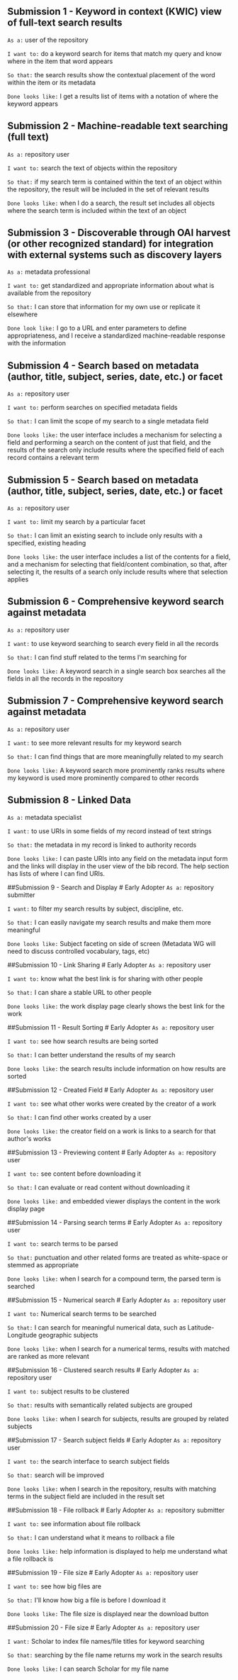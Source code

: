 ## Submission 1 - Keyword in context (KWIC) view of full-text search results
`As a:` user of the repository

`I want to:` do a keyword search for items that match my query and know where in the item that word appears

`So that:` the search results show the contextual placement of the word within the item or its metadata

`Done looks like:` I get a results list of items with a notation of where the keyword appears
	
## Submission 2 - Machine-readable text searching (full text)
`As a:` repository user

`I want to:` search the text of objects within the repository

`So that:` if my search term is contained within the text of an object within the repository, the result will be included in the set of relevant results

`Done looks like:` when I do a search, the result set includes all objects where the search term is included within the text of an object

## Submission 3 - Discoverable through OAI harvest (or other recognized standard) for integration with external systems such as discovery layers
`As a:` metadata professional

`I want to:` get standardized and appropriate information about what is available from the repository

`So that:` I can store that information for my own use or replicate it elsewhere

`Done look like:` I go to a URL and enter parameters to define appropriateness, and I receive a standardized machine-readable response with the information

## Submission 4 - Search based on metadata (author, title, subject, series, date, etc.) or facet
`As a:` repository user

`I want to:` perform searches on specified metadata fields

`So that:` I can limit the scope of my search to a single metadata field

`Done looks like:` the user interface includes a mechanism for selecting a field and performing a search on the content of just that field, and the results of the search only include results where the specified field of each record contains a relevant term

## Submission 5 - Search based on metadata (author, title, subject, series, date, etc.) or facet
`As a:` repository user

`I want to:` limit my search by a particular facet

`So that:` I can limit an existing search to include only results with a specified, existing heading

`Done looks like:` the user interface includes a list of the contents for a field, and a mechanism for selecting that field/content combination, so that, after selecting it, the results of a search only include results where that selection applies

## Submission 6 - Comprehensive keyword search against metadata
`As a:` repository user

`I want:` to use keyword searching to search every field in all the records

`So that:` I can find stuff related to the terms I'm searching for

`Done looks like:` A keyword search in a single search box searches all the fields in all the records in the repository

## Submission 7 - Comprehensive keyword search against metadata
`As a:` repository user

`I want:` to see more relevant results for my keyword search

`So that:` I can find things that are more meaningfully related to my search

`Done looks like:` A keyword search more prominently ranks results where my keyword is used more prominently compared to other records

## Submission 8 - Linked Data
`As a:` metadata specialist

`I want:` to use URIs in some fields of my record instead of text strings

`So that:` the metadata in my record is linked to authority records

`Done looks like:` I can paste URIs into any field on the metadata input form and the links will display in the user view of the bib record. The help section has lists of where I can find URIs.

##Submission 9 - Search and Display \# Early Adopter
`As a:` repository submitter

`I want:` to filter my search results by subject, discipline, etc.

`So that:` I can easily navigate my search results and make them more meaningful

`Done looks like:` Subject faceting on side of screen (Metadata WG will need to discuss controlled vocabulary, tags, etc) 

##Submission 10 - Link Sharing \# Early Adopter
`As a:` repository user

`I want to:` know what the best link is for sharing with other people

`So that:` I can share a stable URL to other people

`Done looks like:` the work display page clearly shows the best link for the work

##Submission 11 - Result Sorting \# Early Adopter
`As a:` repository user

`I want to:` see how search results are being sorted

`So that:` I can better understand the results of my search

`Done looks like:` the search results include information on how results are sorted

##Submission 12 - Created Field \# Early Adopter
`As a:` repository user

`I want to:` see what other works were created by the creator of a work

`So that:` I can find other works created by a user

`Done looks like:` the creator field on a work is links to a search for that author's works

##Submission 13 - Previewing content \# Early Adopter
`As a:` repository user

`I want to:` see content before downloading it

`So that:` I can evaluate or read content without downloading it

`Done looks like:` and embedded viewer displays the content in the work display page

##Submission 14 - Parsing search terms \# Early Adopter
`As a:` repository user

`I want to:` search terms to be parsed

`So that:` punctuation and other related forms are treated as 
white-space or stemmed as appropriate

`Done looks like:` when I search for a compound term, the parsed term is searched

##Submission 15 - Numerical search \# Early Adopter
`As a:` repository user

`I want to:` Numerical search terms to be searched

`So that:` I can search for meaningful numerical data, such as 
Latitude-Longitude geographic subjects

`Done looks like:` when I search for a numerical terms, results with matched are ranked as more relevant

##Submission 16 - Clustered search results \# Early Adopter
`As a:` repository user

`I want to:` subject results to be clustered

`So that:` results with semantically related subjects are grouped

`Done looks like:` when I search for subjects, results are grouped by related subjects

##Submission 17 - Search subject fields \# Early Adopter
`As a:` repository user

`I want to:` the search interface to search subject fields

`So that:` search will be improved

`Done looks like:` when I search in the repository, results with matching terms in the subject field are included in the result set

##Submission 18 - File rollback \# Early Adopter
`As a:` repository submitter

`I want to:` see information about file rollback

`So that:` I can understand what it means to rollback a file

`Done looks like:` help information is displayed to help me understand what a file rollback is

##Submission 19 - File size \# Early Adopter
`As a:` repository user

`I want to:` see how big files are

`So that:` I'll know how big a file is before I download it

`Done looks like:` The file size is displayed near the download button
	
##Submission 20 - File size \# Early Adopter
`As a:` repository user

`I want:` Scholar to index file names/file titles for keyword searching

`So that:` searching by the file name returns my work in the search results

`Done looks like:` I can search Scholar for my file name
